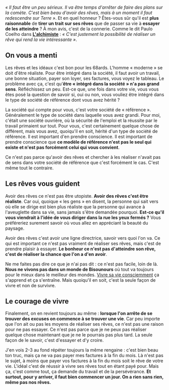 <!-- 
.. title: Pourquoi avoir des rêves c'est être réaliste
.. slug: pourquoi-avoir-des-rêves-cest-être-réaliste
.. date: 2013-09-03 13:00:15+02:00
.. tags: Développement personnel, Réflexion, Inspiration
.. category: 
.. link: 
.. description: 
.. type: text
-->

<p><p><em>« Il faut être un peu sérieux. Il va être temps d'arrêter de faire des plans sur la comète. C'est bien beau d'avoir des rêves, mais à un moment il faut redescendre sur Terre »</em>. Et en quel honneur ? Êtes-vous sûr qu'il est <strong>plus raisonnable</strong> de <strong>tirer un trait sur ses rêves</strong> que de passer sa vie à <strong>essayer de les atteindre</strong> ? À mon avis, c'est de la connerie. Comme le dit Paulo Coelho dans <strong><a href="http://www.amazon.fr/gp/product/2290004448/ref=as_li_qf_sp_asin_tl?ie=UTF8&amp;camp=1642&amp;creative=6746&amp;creativeASIN=2290004448&amp;linkCode=as2&amp;tag=vincjous-21">L'alchimiste</a></strong> : <em>« C'est justement la possibilité de réaliser un rêve qui rend la vie intéressante »</em>.</p></p>
<!-- TEASER_END -->
<p><h2>On vous a menti</h2></p>

<p><p>Les rêves et les idéaux c'est bon pour les 68ards. L'homme « moderne » se doit d'être réaliste. Pour être intégré dans la société, il faut avoir un travail, une bonne situation, payer son loyer, ses factures, vous voyez le tableau. Le problème avec ça, c'est qu'<strong>être « intégré dans la société » n'a pas grand sens</strong>. Réfléchissez un peu. Est-ce que, une fois dans votre vie, vous vous êtes posé la question de savoir si, oui ou non, vous vouliez être intégré dans le type de société de référence dont vous avez hérité ?</p></p>

<p><p>La société qui compte pour vous, c'est votre société de « référence ». Généralement le type de société dans laquelle vous avez grandi. Pour moi, c'était une société ouvrière, où la sécurité de l'emploi et la réussite par le travail primaient sur tout. Pour vous, c'est certainement quelque chose de différent, mais vous avez, quoiqu'il en soit, hérité d'un type de société de référence. Il est important d'en prendre conscience. Il est important de prendre conscience que <strong>ce modèle de référence n'est pas le seul qui existe et n'est pas forcément celui qui vous convient</strong>.</p></p>

<p><p>Ce n'est pas parce qu'avoir des rêves et chercher à les réaliser n'avait pas de sens dans votre société de référence que c'est forcément le cas. C'est même tout le contraire.</p></p>

<p><h2>Les rêves vous guident</h2></p>

<p><p>Avoir des rêves ce n'est pas être utopiste. <strong>Avoir des rêves c'est être réaliste</strong>. Car oui, quoique « les gens » en disent, la personne qui sait vers où elle se dirige est bien plus réaliste que la personne qui avance à l'aveuglette dans sa vie, sans jamais s'être demandée pourquoi. <strong>Est-ce qu'il vous viendrait à l'idée de vous diriger dans la rue les yeux fermés ?</strong> Vous préféreriez surement savoir où vous allez en appréciant la beauté du paysage.</p></p>

<p><p>Avoir des rêves c'est avoir une ligne directrice, savoir vers quoi l'on va. Ce qui est important ce n'est pas vraiment de réaliser ses rêves, mais c'est de prendre plaisir à essayer. <strong>Le bonheur ce n'est pas d'atteindre son rêve, c'est de réaliser la chance que l'on a d'en avoir</strong>.</p></p>

<p><p>Ne me faites pas dire ce que je n'ai pas dit : ce n'est pas facile, loin de là. <strong>Nous ne vivons pas dans un monde de Bisounours</strong> où tout va toujours pour le mieux dans le meilleur des mondes. <a href="/blog/le-courage-de-vivre-consciemment-steve-pavlina/">Vivre sa vie consciemment</a> ça s'apprend et ça s'entraîne. Mais quoiqu'il en soit, c'est la seule façon de vivre et non de survivre.</p></p>

<p><h2>Le courage de vivre</h2></p>

<p><p>Finalement, on en revient toujours au même : <strong>lorsque l'on arrête de se trouver des excuses on commence à se trouver une vie</strong>. Car peu importe que l'on ait ou pas les moyens de réaliser ses rêves, ce n'est pas une raison pour ne pas essayer. Ce n'est pas parce que je ne peux pas réaliser quelque chose maintenant que je ne le pourrais pas plus tard. La seule façon de le savoir, c'est d'essayer et d'y croire.</p></p>

<p><p>J'en vois 2-3 au fond répéter toujours la même rengaine : c'est bien beau ton truc, mais ça ne va pas payer mes factures à la fin du mois. Là n'est pas le sujet, à moins que payer vos factures à la fin du mois soit le rêve de votre vie. L'idéal c'est de réussir à vivre ses rêves tout en étant payé pour. Mais ça, c'est comme tout, ça demande du travail et de la persévérance. <strong>Et surtout, pour y arriver, il faut bien commencer un jour. On a rien sans rien, même pas nos rêves.</strong></p></p>
